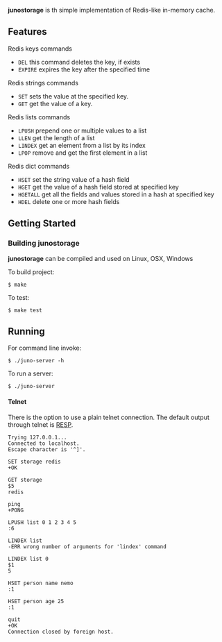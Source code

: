 
**junostorage** is th simple implementation of Redis-like in-memory cache.




## Features

Redis keys commands

- `DEL` this command deletes the key, if exists
- `EXPIRE` expires the key after the specified time

Redis strings commands

- `SET` sets the value at the specified key.
- `GET` get the value of a key.

Redis lists commands

- `LPUSH`  prepend one or multiple values to a list
- `LLEN`   get the length of a list
- `LINDEX` get an element from a list by its index
- `LPOP`   remove and get the first element in a list

Redis dict commands

- `HSET`    set the string value of a hash field
- `HGET`    get the value of a hash field stored at specified key
- `HGETALL` get all the fields and values stored in a hash at specified key
- `HDEL`    delete one or more hash fields


## Getting Started


### Building junostorage

**junostorage** can be compiled and used on Linux, OSX, Windows

To build project:
```
$ make
```

To test:
```
$ make test
```

## Running
For command line invoke:
```
$ ./juno-server -h
```

To run a server:

```
$ ./juno-server

```


#### Telnet
There is the option to use a plain telnet connection. The default output through telnet is [RESP](http://redis.io/topics/protocol).

```telnet localhost 6380
Trying 127.0.0.1...
Connected to localhost.
Escape character is '^]'.

SET storage redis
+OK

GET storage
$5
redis

ping        
+PONG

LPUSH list 0 1 2 3 4 5
:6

LINDEX list
-ERR wrong number of arguments for 'lindex' command

LINDEX list 0
$1
5

HSET person name nemo
:1

HSET person age 25
:1

quit
+OK
Connection closed by foreign host.


```
